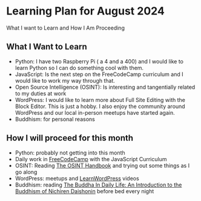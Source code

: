 # Learning Plan for August 2024

What I want to Learn and How I Am Proceeding

## What I Want to Learn

- Python: I have two Raspberry Pi ( a 4 and a 400) and I would like to learn Python so I can do something cool with them.
- JavaScript: Is the next step on the FreeCodeCamp curriculum and I would like to work my way through that.
- Open Source Intelligence (OSINT): Is interesting and tangentially related to my duties at work
- WordPress: I would like to learn more about Full Site Editing with the Block Editor. This is just a hobby. I also enjoy the community around WordPress and our local in-person meetups have started again.
- Buddhism: for personal reasons

## How I will proceed for this month
- Python: probably not getting into this month
- Daily work in [FreeCodeCamp][1] with the JavaScript Curriculum
- OSINT: Reading [The OSINT Handbook][4] and trying out some things as I go along
- WordPress: meetups and [LearnWordPress][2] videos
- Buddhism: reading [The Buddha In Daily Life: An Introduction to the Buddhism of Nichiren Daishonin][3] before bed every night

[Reference Links]:#
[1]: https://www.freecodecamp.org/tonomoshia
[2]: https://learn.wordpress.org/
[3]: https://a.co/d/gxrMByy
[4]: https://a.co/d/duNAkyO
